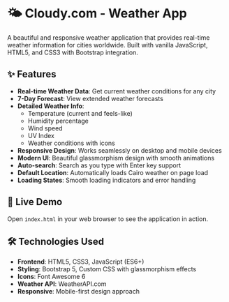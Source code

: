 # 🌤️ Cloudy.com - Weather App

A beautiful and responsive weather application that provides real-time weather information for cities worldwide. Built with vanilla JavaScript, HTML5, and CSS3 with Bootstrap integration.

## ✨ Features

- **Real-time Weather Data**: Get current weather conditions for any city
- **7-Day Forecast**: View extended weather forecasts
- **Detailed Weather Info**: 
  - Temperature (current and feels-like)
  - Humidity percentage
  - Wind speed
  - UV Index
  - Weather conditions with icons
- **Responsive Design**: Works seamlessly on desktop and mobile devices
- **Modern UI**: Beautiful glassmorphism design with smooth animations
- **Auto-search**: Search as you type with Enter key support
- **Default Location**: Automatically loads Cairo weather on page load
- **Loading States**: Smooth loading indicators and error handling

## 🚀 Live Demo

Open `index.html` in your web browser to see the application in action.

## 🛠️ Technologies Used

- **Frontend**: HTML5, CSS3, JavaScript (ES6+)
- **Styling**: Bootstrap 5, Custom CSS with glassmorphism effects
- **Icons**: Font Awesome 6
- **Weather API**: WeatherAPI.com
- **Responsive**: Mobile-first design approach
